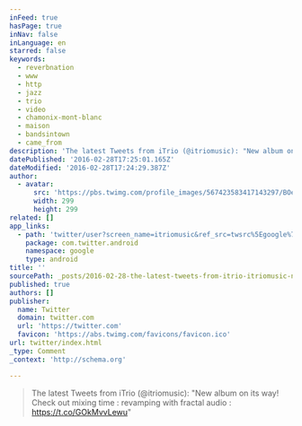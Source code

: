 ```yaml
---
inFeed: true
hasPage: true
inNav: false
inLanguage: en
starred: false
keywords:
  - reverbnation
  - www
  - http
  - jazz
  - trio
  - video
  - chamonix-mont-blanc
  - maison
  - bandsintown
  - came_from
description: 'The latest Tweets from iTrio (@itriomusic): "New album on its way! Check out mixing time : revamping with fractal audio : https://t.co/GOkMvvLewu"'
datePublished: '2016-02-28T17:25:01.165Z'
dateModified: '2016-02-28T17:24:29.387Z'
author:
  - avatar:
      src: 'https://pbs.twimg.com/profile_images/567423583417143297/BOexnlYQ_400x400.jpeg'
      width: 299
      height: 299
related: []
app_links:
  - path: 'twitter/user?screen_name=itriomusic&ref_src=twsrc%5Egoogle%7Ctwcamp%5Eandroidseo%7Ctwgr%5Eprofile'
    package: com.twitter.android
    namespace: google
    type: android
title: ''
sourcePath: _posts/2016-02-28-the-latest-tweets-from-itrio-itriomusic-new-album-on-it.md
published: true
authors: []
publisher:
  name: Twitter
  domain: twitter.com
  url: 'https://twitter.com'
  favicon: 'https://abs.twimg.com/favicons/favicon.ico'
url: twitter/index.html
_type: Comment
_context: 'http://schema.org'

---
```

> The latest Tweets from iTrio (@itriomusic): "New album on its way! Check out mixing time : revamping with fractal audio : https://t.co/GOkMvvLewu"
